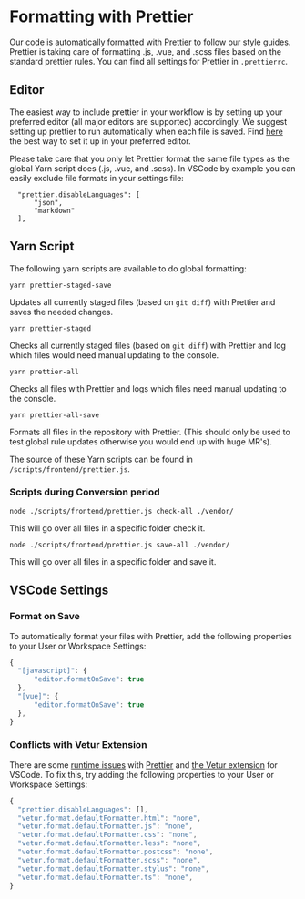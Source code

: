 # Formatting with Prettier

Our code is automatically formatted with [Prettier](https://prettier.io) to follow our style guides. Prettier is taking care of formatting .js, .vue, and .scss files based on the standard prettier rules. You can find all settings for Prettier in `.prettierrc`.

## Editor

The easiest way to include prettier in your workflow is by setting up your preferred editor (all major editors are supported) accordingly. We suggest setting up prettier to run automatically when each file is saved. Find [here](https://prettier.io/docs/en/editors.html) the best way to set it up in your preferred editor.

Please take care that you only let Prettier format the same file types as the global Yarn script does (.js, .vue, and .scss). In VSCode by example you can easily exclude file formats in your settings file:

```
  "prettier.disableLanguages": [
      "json",
      "markdown"
  ],
```

## Yarn Script

The following yarn scripts are available to do global formatting:

```
yarn prettier-staged-save
```

Updates all currently staged files (based on `git diff`) with Prettier and saves the needed changes.

```
yarn prettier-staged
```

Checks all currently staged files (based on `git diff`) with Prettier and log which files would need manual updating to the console.

```
yarn prettier-all
```

Checks all files with Prettier and logs which files need manual updating to the console.

```
yarn prettier-all-save
```

Formats all files in the repository with Prettier. (This should only be used to test global rule updates otherwise you would end up with huge MR's).

The source of these Yarn scripts can be found in `/scripts/frontend/prettier.js`.

### Scripts during Conversion period

```
node ./scripts/frontend/prettier.js check-all ./vendor/
```

This will go over all files in a specific folder check it.

```
node ./scripts/frontend/prettier.js save-all ./vendor/
```

This will go over all files in a specific folder and save it.

## VSCode Settings

### Format on Save

To automatically format your files with Prettier, add the following properties to your User or Workspace Settings:

```javascript
{
  "[javascript]": {
      "editor.formatOnSave": true
  },
  "[vue]": {
      "editor.formatOnSave": true
  },
}
```

### Conflicts with Vetur Extension

There are some [runtime issues](https://github.com/vuejs/vetur/issues/950) with [Prettier](https://marketplace.visualstudio.com/items?itemName=esbenp.prettier-vscode) and [the Vetur extension](https://marketplace.visualstudio.com/items?itemName=octref.vetur) for VSCode. To fix this, try adding the following properties to your User or Workspace Settings:

```javascript
{
  "prettier.disableLanguages": [],
  "vetur.format.defaultFormatter.html": "none",
  "vetur.format.defaultFormatter.js": "none",
  "vetur.format.defaultFormatter.css": "none",
  "vetur.format.defaultFormatter.less": "none",
  "vetur.format.defaultFormatter.postcss": "none",
  "vetur.format.defaultFormatter.scss": "none",
  "vetur.format.defaultFormatter.stylus": "none",
  "vetur.format.defaultFormatter.ts": "none",
}
```

